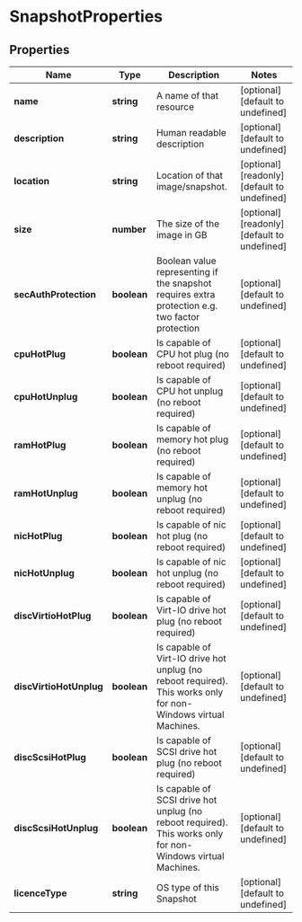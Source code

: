 # SnapshotProperties

## Properties
| Name | Type | Description | Notes |
| ------------ | ------------- | ------------- | ------------- |
| **name** | **string** | A name of that resource | [optional] [default to undefined] |
| **description** | **string** | Human readable description | [optional] [default to undefined] |
| **location** | **string** | Location of that image/snapshot.  | [optional] [readonly] [default to undefined] |
| **size** | **number** | The size of the image in GB | [optional] [readonly] [default to undefined] |
| **secAuthProtection** | **boolean** | Boolean value representing if the snapshot requires extra protection e.g. two factor protection | [optional] [default to undefined] |
| **cpuHotPlug** | **boolean** | Is capable of CPU hot plug (no reboot required) | [optional] [default to undefined] |
| **cpuHotUnplug** | **boolean** | Is capable of CPU hot unplug (no reboot required) | [optional] [default to undefined] |
| **ramHotPlug** | **boolean** | Is capable of memory hot plug (no reboot required) | [optional] [default to undefined] |
| **ramHotUnplug** | **boolean** | Is capable of memory hot unplug (no reboot required) | [optional] [default to undefined] |
| **nicHotPlug** | **boolean** | Is capable of nic hot plug (no reboot required) | [optional] [default to undefined] |
| **nicHotUnplug** | **boolean** | Is capable of nic hot unplug (no reboot required) | [optional] [default to undefined] |
| **discVirtioHotPlug** | **boolean** | Is capable of Virt-IO drive hot plug (no reboot required) | [optional] [default to undefined] |
| **discVirtioHotUnplug** | **boolean** | Is capable of Virt-IO drive hot unplug (no reboot required). This works only for non-Windows virtual Machines. | [optional] [default to undefined] |
| **discScsiHotPlug** | **boolean** | Is capable of SCSI drive hot plug (no reboot required) | [optional] [default to undefined] |
| **discScsiHotUnplug** | **boolean** | Is capable of SCSI drive hot unplug (no reboot required). This works only for non-Windows virtual Machines. | [optional] [default to undefined] |
| **licenceType** | **string** | OS type of this Snapshot | [optional] [default to undefined] |


